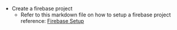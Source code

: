 


 - Create a firebase project
   - Refer to this markdown file on how to setup a firebase project 
reference: [Firebase Setup](https://github.com/cruzgerman216/CodeLabs-Angular-Exercises/blob/main/assets/resources/firebase-setup.md)